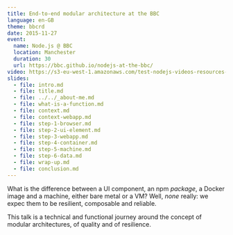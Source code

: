```yaml
---
title: End-to-end modular architecture at the BBC
language: en-GB
theme: bbcrd
date: 2015-11-27
event:
  name: Node.js @ BBC
  location: Manchester
  duration: 30
  url: https://bbc.github.io/nodejs-at-the-bbc/
video: https://s3-eu-west-1.amazonaws.com/test-nodejs-videos-resources-dev-videosbucket-15ezktoo84itw/6.mp4
slides:
  - file: intro.md
  - file: title.md
  - file: ../../_about-me.md
  - file: what-is-a-function.md
  - file: context.md
  - file: context-webapp.md
  - file: step-1-browser.md
  - file: step-2-ui-element.md
  - file: step-3-webapp.md
  - file: step-4-container.md
  - file: step-5-machine.md
  - file: step-6-data.md
  - file: wrap-up.md
  - file: conclusion.md
---
```


What is the difference between a UI component, an npm *package*, a Docker image and a machine, either bare metal or a VM? Well, *none* really: we expec them to be resilient, composable and reliable.

This talk is a technical and functional journey around the concept of modular architectures, of quality and of resilience.
